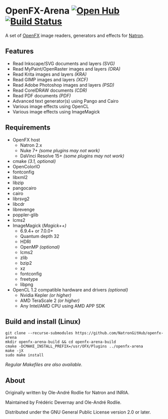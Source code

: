 # OpenFX-Arena [![Open Hub](https://www.openhub.net/p/openfx-arena/widgets/project_thin_badge?format=gif&ref=Thin+badge)](https://www.openhub.net/p/openfx-arena?ref=Thin+badge) [![Build Status](https://travis-ci.org/NatronGitHub/openfx-arena.svg)](https://travis-ci.org/NatronGitHub/openfx-arena)

A set of [OpenFX](http://openfx.sf.net) image readers, generators and effects for [Natron](https://github.com/NatronGitHub/Natron).

## Features

 * Read Inkscape/SVG documents and layers *(SVG)*
 * Read MyPaint/OpenRaster images and layers *(ORA)*
 * Read Krita images and layers *(KRA)*
 * Read GIMP images and layers *(XCF)*
 * Read Adobe Photoshop images and layers *(PSD)*
 * Read CorelDRAW documents *(CDR)*
 * Read PDF documents *(PDF)*
 * Advanced text generator(s) using Pango and Cairo
 * Various image effects using OpenCL
 * Various image effects using ImageMagick

## Requirements

 * OpenFX host
   * Natron 2.x
   * Nuke 7+ *(some plugins may not work)*
   * DaVinci Resolve 15+ *(some plugins may not work)*
 * cmake *(3.1, optional)*
 * OpenColorIO
 * fontconfig
 * libxml2
 * libzip
 * pangocairo
 * cairo 
 * librsvg2
 * libcdr
 * librevenge
 * poppler-glib
 * lcms2
 * ImageMagick (*Magick++)*
   * 6.9.4+ or 7.0.0+
   * Quantum depth 32
   * HDRI
   * OpenMP *(optional)*
   * lcms2
   * zlib
   * bzip2
   * xz
   * fontconfig
   * freetype
   * libpng
 * OpenCL 1.2 compatible hardware and drivers *(optional)*
   * Nvidia Kepler *(or higher)*
   * AMD TeraScale 2 *(or higher)*
   * Any Intel/AMD CPU using AMD APP SDK


## Build and install (Linux)

```
git clone --recurse-submodules https://github.com/NatronGitHub/openfx-arena
mkdir openfx-arena-build && cd openfx-arena-build
cmake -DCMAKE_INSTALL_PREFIX=/usr/OFX/Plugins ../openfx-arena
make -jX
sudo make install
```

*Regular Makefiles are also available.*

## About

Originally written by Ole-André Rodlie for Natron and INRIA.

Maintained by Frédéric Devernay and Ole-André Rodlie.

Distributed under the GNU General Public License version 2.0 or later.

